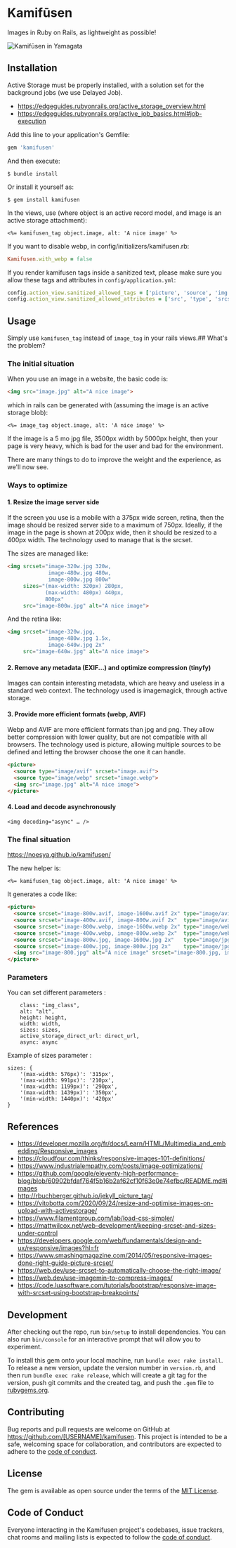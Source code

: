 # Kamifūsen

Images in Ruby on Rails, as lightweight as possible!


![Kamifūsen in Yamagata](image.jpg?raw=true)

## Installation

Active Storage must be properly installed, with a solution set for the background jobs (we use Delayed Job).
- https://edgeguides.rubyonrails.org/active_storage_overview.html
- https://edgeguides.rubyonrails.org/active_job_basics.html#job-execution

Add this line to your application's Gemfile:

```ruby
gem 'kamifusen'
```

And then execute:

    $ bundle install

Or install it yourself as:

    $ gem install kamifusen

In the views, use (where object is an active record model, and image is an active storage attachment):

```erb
<%= kamifusen_tag object.image, alt: 'A nice image' %>
```

If you want to disable webp, in config/initializers/kamifusen.rb:

```ruby
Kamifusen.with_webp = false
```

If you render kamifusen tags inside a sanitized text, please make sure you allow these tags and attributes in `config/application.yml`:

```ruby
config.action_view.sanitized_allowed_tags = ['picture', 'source', 'img']
config.action_view.sanitized_allowed_attributes = ['src', 'type', 'srcset', 'width', 'height', 'alt', 'sizes', 'loading', 'decoding']
```

## Usage

Simply use `kamifusen_tag` instead of `image_tag` in your rails views.## What's the problem?

### The initial situation

When you use an image in a website, the basic code is:
```html
<img src="image.jpg" alt="A nice image">
```

which in rails can be generated with (assuming the image is an active storage blob):
```erb
<%= image_tag object.image, alt: 'A nice image' %>
```

If the image is a 5 mo jpg file, 3500px width by 5000px height, then your page is very heavy, which is bad for the user and bad for the environment.

There are many things to do to improve the weight and the experience, as we'll now see.

### Ways to optimize

#### 1. Resize the image server side

If the screen you use is a mobile with a 375px wide screen, retina, then the image should be resized server side to a maximum of 750px. Ideally, if the image in the page is shown at 200px wide, then it should be resized to a 400px width. The technology used to manage that is the srcset.

The sizes are managed like:

```html
<img srcset="image-320w.jpg 320w,
             image-480w.jpg 480w,
             image-800w.jpg 800w"
     sizes="(max-width: 320px) 280px,
            (max-width: 480px) 440px,
            800px"
     src="image-800w.jpg" alt="A nice image">
```

And the retina like:

```html
<img srcset="image-320w.jpg,
             image-480w.jpg 1.5x,
             image-640w.jpg 2x"
     src="image-640w.jpg" alt="A nice image">
 ```

#### 2. Remove any metadata (EXIF...) and optimize compression (tinyfy)

Images can contain interesting metadata, which are heavy and useless in a standard web context. The technology used is imagemagick, through active storage.

#### 3. Provide more efficient formats (webp, AVIF)

Webp and AVIF are more efficient formats than jpg and png. They allow better compression with lower quality, but are not compatible with all browsers. The technology used is picture, allowing multiple sources to be defined and letting the browser choose the one it can handle.

```html
<picture>
  <source type="image/avif" srcset="image.avif">
  <source type="image/webp" srcset="image.webp">
  <img src="image.jpg" alt="A nice image">
</picture>
```

#### 4. Load and decode asynchronously  

```
<img decoding="async" … />
```

### The final situation

https://noesya.github.io/kamifusen/

The new helper is:

```erb
<%= kamifusen_tag object.image, alt: 'A nice image' %>
```

It generates a code like:

```html
<picture>
  <source srcset="image-800w.avif, image-1600w.avif 2x" type="image/avif"  media="(min-width: 800px)">
  <source srcset="image-400w.avif, image-800w.avif 2x"  type="image/avif"  media="(min-width: 400px)">
  <source srcset="image-800w.webp, image-1600w.webp 2x" type="image/webp"  media="(min-width: 800px)">
  <source srcset="image-400w.webp, image-800w.webp 2x"  type="image/webp"  media="(min-width: 400px)">
  <source srcset="image-800w.jpg, image-1600w.jpg 2x"   type="image/jpg"   media="(min-width: 800px)">
  <source srcset="image-400w.jpg, image-800w.jpg 2x"    type="image/jpg"   media="(min-width: 400px)">
  <img src="image-800.jpg" alt="A nice image" srcset="image-800.jpg, image-1600.jpg 2x">
</picture>
```

### Parameters

You can set different parameters : 

```
    class: "img_class",
    alt: "alt",
    height: height,
    width: width,
    sizes: sizes,
    active_storage_direct_url: direct_url,
    async: async
```

Example of sizes parameter : 

```
sizes: {
    '(max-width: 576px)': '315px',
    '(max-width: 991px)': '210px',
    '(max-width: 1199px)': '290px',
    '(max-width: 1439px)': '350px',
    '(min-width: 1440px)': '420px'
}
```

## References

- https://developer.mozilla.org/fr/docs/Learn/HTML/Multimedia_and_embedding/Responsive_images
- https://cloudfour.com/thinks/responsive-images-101-definitions/
- https://www.industrialempathy.com/posts/image-optimizations/
- https://github.com/google/eleventy-high-performance-blog/blob/60902bfdaf764f5b16b2af62cf10f63e0e74efbc/README.md#images
- http://rbuchberger.github.io/jekyll_picture_tag/
- https://vitobotta.com/2020/09/24/resize-and-optimise-images-on-upload-with-activestorage/
- https://www.filamentgroup.com/lab/load-css-simpler/
- https://mattwilcox.net/web-development/keeping-srcset-and-sizes-under-control
- https://developers.google.com/web/fundamentals/design-and-ux/responsive/images?hl=fr
- https://www.smashingmagazine.com/2014/05/responsive-images-done-right-guide-picture-srcset/
- https://web.dev/use-srcset-to-automatically-choose-the-right-image/
- https://web.dev/use-imagemin-to-compress-images/
- https://code.luasoftware.com/tutorials/bootstrap/responsive-image-with-srcset-using-bootstrap-breakpoints/

## Development

After checking out the repo, run `bin/setup` to install dependencies. You can also run `bin/console` for an interactive prompt that will allow you to experiment.

To install this gem onto your local machine, run `bundle exec rake install`. To release a new version, update the version number in `version.rb`, and then run `bundle exec rake release`, which will create a git tag for the version, push git commits and the created tag, and push the `.gem` file to [rubygems.org](https://rubygems.org).

## Contributing

Bug reports and pull requests are welcome on GitHub at https://github.com/[USERNAME]/kamifusen. This project is intended to be a safe, welcoming space for collaboration, and contributors are expected to adhere to the [code of conduct](https://github.com/[USERNAME]/kamifusen/blob/master/CODE_OF_CONDUCT.md).

## License

The gem is available as open source under the terms of the [MIT License](https://opensource.org/licenses/MIT).

## Code of Conduct

Everyone interacting in the Kamifusen project's codebases, issue trackers, chat rooms and mailing lists is expected to follow the [code of conduct](https://github.com/[USERNAME]/kamifusen/blob/master/CODE_OF_CONDUCT.md).
